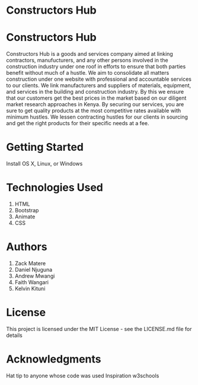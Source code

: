 # Constructors Hub
# Constructors Hub
Constructors Hub is a goods and services company aimed at linking contractors, manufucturers, and any other persons involved in the construction industry  under one roof in efforts to ensure that both parties benefit without much of a hustle. We aim to consolidate all matters construction under one website with professional and accountable services to our clients.
We link manufacturers and suppliers of materials, equipment, and services in the building and construction industry. By this we ensure that our customers get the best prices in the market based on our diligent market research approaches in Kenya.
By securing our services, you are sure to get quality products at the most competitive rates available with minimum hustles. We lessen contracting hustles for our clients in sourcing and get the right products for their specific needs at a fee.

# Getting Started
Install OS X, Linux, or Windows


# Technologies Used
1. HTML
2. Bootstrap
3. Animate
4. CSS


# Authors
1. Zack Matere
2. Daniel Njuguna
3. Andrew Mwangi
4. Faith Wangari
5. Kelvin Kituni

# License
This project is licensed under the MIT License - see the LICENSE.md file for details

# Acknowledgments
Hat tip to anyone whose code was used
Inspiration
w3schools
